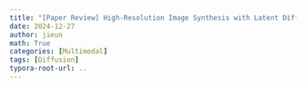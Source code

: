 ```yaml
---
title: "[Paper Review] High-Resolution Image Synthesis with Latent Diffusion Models"
date: 2024-12-27
author: jieun
math: True
categories: [Multimodal]
tags: [Diffusion]
typora-root-url: ..
---
```

